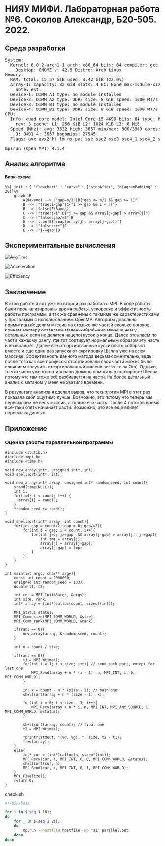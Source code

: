 # НИЯУ МИФИ. Лабораторная работа №6. Соколов Александр, Б20-505. 2022.
## Среда разработки
<pre>System:
  Kernel: 6.0.2-arch1-1 arch: x86_64 bits: 64 compiler: gcc v: 12.2.0
    Desktop: GNOME v: 42.5 Distro: Arch Linux
Memory:
  RAM: total: 15.57 GiB used: 3.42 GiB (22.0%)
  Array-1: capacity: 32 GiB slots: 4 EC: None max-module-size: 8 GiB
    note: est.
  Device-1: DIMM_A1 type: no module installed
  Device-2: DIMM_A2 type: DDR3 size: 8 GiB speed: 1600 MT/s
  Device-3: DIMM_B1 type: no module installed
  Device-4: DIMM_B2 type: DDR3 size: 8 GiB speed: 1600 MT/s
CPU:
  Info: quad core model: Intel Core i5-4690 bits: 64 type: MCP arch: Haswell
    rev: 3 cache: L1: 256 KiB L2: 1024 KiB L3: 6 MiB
  Speed (MHz): avg: 3532 high: 3657 min/max: 800/3900 cores: 1: 3492 2: 3491
    3: 3491 4: 3657 bogomips: 27945
  Flags: avx avx2 ht lm nx pae sse sse2 sse3 sse4_1 sse4_2 ssse3 vmx

mpirun (Open MPI) 4.1.4
</pre>

## Анализ алгоритма
#### Блок-схема

```mermaid
%%{ init : { "flowchart" : "curve" : {"stepAfter", "diagramPadding" : 20}}%%
	graph LR
		A(Начало) --> |"gap=n/2"|B{"gap <= n/2 && gap >= 1]"}
        B --> |"true:i=gap"|C{"i >= gap && i < n)"}
        B --> |false|F(Выход)
        C --> |"true:j=i"|D{"j >= gap && array[j-gap] > array[j]"}
        C --> |"false:gap/=2"|B
        D --> |true|E["swap(array[j], array[j-gap])"]
        D --> |"false:i++"|C
        E --> |"j-=gap"|D
```

## Экспериментальные вычисления

![AvgTime](https://github.com/Sarkoxed/ParProg2022/blob/master/lab6/graphs/AvgTime.png)


![Acceleration](https://github.com/Sarkoxed/ParProg2022/blob/master/lab6/graphs/Acceleration.png)


![Efficiency](https://github.com/Sarkoxed/ParProg2022/blob/master/lab6/graphs/Efficiency.png)

## Заключение
В этой работе я вот уже во второй раз работал с MPI. В ходе работы были проанализированы время работы, ускорение и эффективность работы программы, а так же сравнены с такмими же характеристиками у программы с использованием OpenMP. Алгоритм довольно примитивный: делим массив на столько же частей сколько потоков, причем мастеру оставляем маленький(обычно меньше чем у остальных, если не делится нацело) кусок в конце. Далее отсылаем по части каждому рангу, где тот сортирует нормальным образом эту часть и возвращает. Далее все отсортированные куски опять собирают вместе и еще один раз запускают сортировку Шелла уже на всем массиве. Эффективность данного метода весьма сомнительна, ведь после того как все процессы отсортировали свои части можно было слиянием получить отсортированный массив всего-то за О(n). Однако, то что части уже отсортированы должно помогать в сортировке Шелла, потому что там тоже всё разбивается на части. На более детальный анализ с матаном у меня не хватило времени. 

В результате анализа я сделал вывод, что технология MPI в этот раз показала себя ощутимо лучше. Возможно, это потому что теперь мы пересылаем не весь массив, а только его часть. После 4 потоков время все-таки опять начинает расти. Возможно, это все еще влияет пересылка данных.

## Приложение
### Оценка работы параллельной программы

```c#include <stdio.h>
#include <stdlib.h>
#include <mpi.h>
#include <time.h>

void new_array(int*, unsigned int*, int);
void shellsort(int*, int);

void new_array(int* array, unsigned int* random_seed, int count){
    srand(time(NULL));
    int i;
    for(i=0; i < count; i++) { 
      array[i] = rand(); 
    }
    *random_seed += rand();
}

void shellsort(int* array, int count){
    for(int gap = count/2; gap > 0; gap/=2){
        for(int i = gap; i < count; i++){
            for(int j=i; j>=gap  && array[j-gap] > array[j]; j-=gap){
                int tmp = array[j];
                array[j] = array[j-gap];
                array[j-gap] = tmp;
            }
        }
    }
}

int main(int argc, char** argv){
    const int count = 1000000;
    unsigned int random_seed = 1337;
    double t1, t2;

    int ret = MPI_Init(&argc, &argv);
    int size, rank;
    int* array = (int*)calloc(count, sizeof(int));

    MPI_Status status;
    MPI_Comm_size(MPI_COMM_WORLD, &size);
    MPI_Comm_rank(MPI_COMM_WORLD, &rank);
    
    if(rank == 0){
        new_array(array, &random_seed, count);
    }

    int n = count / size;

    if(rank == 0){
        t1 = MPI_Wtime();
        for(int i = 1; i < size; i++){ // send each part, except for last one
            MPI_Send(array + n * (i - 1), n, MPI_INT, i, 0, MPI_COMM_WORLD);
        }

        int k = count - n * (size - 1); // main one
        shellsort(array + n * (size - 1), k);

        for(int i = 0; i < size - 1; i++){
            MPI_Recv(array + n * i, n, MPI_INT, MPI_ANY_SOURCE, 1, MPI_COMM_WORLD, &status);
        }

        shellsort(array, count); // final one
        t2 = MPI_Wtime();
        
        fprintf(stdout, "(%d, %g), ", size, t2 - t1);
        free(array);
    }
    else{
        int* cur = (int*)calloc(n, sizeof(int));
        MPI_Recv(cur, n, MPI_INT, 0, 0, MPI_COMM_WORLD, &status);
        shellsort(cur, n);
        MPI_Send(cur, n, MPI_INT, 0, 1, MPI_COMM_WORLD);
    }
    MPI_Finalize();
    return 0;
}

```

check.sh
```sh
#!/bin/bash

for i in $(seq 1 16);
do
    for _ in $(seq 1 20);
    do
        mpirun --hostfile hostfile -np "$i" parallel.out
    done
done
```
